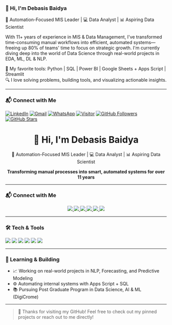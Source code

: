 ### 👋 Hi, I'm Debasis Baidya

🚀 Automation-Focused MIS Leader | 💻 Data Analyst | 📊 Aspiring Data Scientist

With 11+ years of experience in MIS & Data Management, I've transformed time-consuming manual workflows into efficient, automated systems—freeing up 80% of teams' time to focus on strategic growth. I'm currently diving deep into the world of Data Science through real-world projects in EDA, ML, DL & NLP.

🔧 My favorite tools: Python | SQL | Power BI | Google Sheets + Apps Script | Streamlit  
🔍 I love solving problems, building tools, and visualizing actionable insights.

---

### 📬 Connect with Me

[![LinkedIn](https://img.shields.io/badge/LinkedIn-Connect-blue?logo=linkedin)](https://www.linkedin.com/in/debasisbaidya)
[![Gmail](https://img.shields.io/badge/Gmail-Mail_me-red?logo=gmail)](mailto:speak2debasis@gmail.com)
[![WhatsApp](https://img.shields.io/badge/WhatsApp-Chat-green?logo=whatsapp)](https://api.whatsapp.com/send?phone=918013316086&text=Hi%20Debasis!)
[![Visitor](https://visitor-badge.laobi.icu/badge?page_id=DebasisBaidya)](https://github.com/DebasisBaidya)
[![GitHub Followers](https://img.shields.io/github/followers/DebasisBaidya?style=social)](https://github.com/DebasisBaidya)
[![GitHub Stars](https://img.shields.io/github/stars/DebasisBaidya?style=social)](https://github.com/DebasisBaidya?tab=stars)

<h1 align="center">👋 Hi, I'm Debasis Baidya</h1>

<p align="center">
  🚀 Automation-Focused MIS Leader | 💻 Data Analyst | 📊 Aspiring Data Scientist  
</p>

<p align="center">
  <strong>Transforming manual processes into smart, automated systems for over 11 years</strong>
</p>

---

### 📬 Connect with Me

<p align="center">
  <a href="https://www.linkedin.com/in/debasisbaidya" target="_blank">
    <img src="https://img.shields.io/badge/LinkedIn-Connect-blue?style=for-the-badge&logo=linkedin" />
  </a>
  <a href="mailto:speak2debasis@gmail.com">
    <img src="https://img.shields.io/badge/Gmail-Mail_Me-red?style=for-the-badge&logo=gmail" />
  </a>
  <a href="https://api.whatsapp.com/send?phone=918013316086&text=Hi%20Debasis!">
    <img src="https://img.shields.io/badge/WhatsApp-Chat-green?style=for-the-badge&logo=whatsapp" />
  </a>
  <a href="https://github.com/DebasisBaidya">
    <img src="https://img.shields.io/github/followers/DebasisBaidya?label=Followers&style=for-the-badge&logo=github" />
  </a>
  <a href="https://github.com/DebasisBaidya?tab=stars">
    <img src="https://img.shields.io/github/stars/DebasisBaidya?label=Stars&style=for-the-badge&logo=github" />
  </a>
  <a href="https://github.com/DebasisBaidya">
    <img src="https://visitor-badge.laobi.icu/badge?page_id=DebasisBaidya&style=for-the-badge" />
  </a>
</p>

---

### 🛠️ Tech & Tools

<p>
  <img src="https://img.shields.io/badge/Python-Data_Science-blue?style=for-the-badge&logo=python" />
  <img src="https://img.shields.io/badge/SQL-Queries-informational?style=for-the-badge&logo=mysql" />
  <img src="https://img.shields.io/badge/Google_Sheets-Automations-green?style=for-the-badge&logo=google-sheets" />
  <img src="https://img.shields.io/badge/Power_BI-Visuals-yellow?style=for-the-badge&logo=powerbi" />
  <img src="https://img.shields.io/badge/Tableau-Dashboards-blueviolet?style=for-the-badge&logo=tableau" />
  <img src="https://img.shields.io/badge/Streamlit-Apps-red?style=for-the-badge&logo=streamlit" />
</p>

---

### 🧠 Learning & Building

- 📈 Working on real-world projects in NLP, Forecasting, and Predictive Modeling
- ⚙️ Automating internal systems with Apps Script + SQL
- 📚 Pursuing Post Graduate Program in Data Science, AI & ML (DigiCrome)

---

> 🙏 Thanks for visiting my GitHub! Feel free to check out my pinned projects or reach out to me directly!


